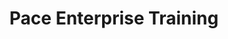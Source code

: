 ---
title: "Pace Enterprise Training"
description: ""
image: "images/training/header-bg.jpg"
keywords: [""]
draft: false
layout: "training"

message:
  content: |
   ## **Pace Enterprise Training** by 3mdeb **helps** companies to bridge knowledge gaps and **accelerate engineering** team readiness, delivered by trainers with  **years of hands-on experience** with collaborative **open-source** and commercial software development.
   {.h3}

trainings:
  - title: "coreboot for &nbsp; **embedded linux developers**"
    image: "images/coreboot-big.png"
    overview: |
      *   modern x86 architecture
      *   firmware design principles by examples
      *   boot flow from power on to system take off
      *   Coreboot walk through
      *   firmware build process based on Coreboot
      *   coreboot developer workflow
      *   remote testing environment
      *   SPI flash theory of operation
      *   flashing and debugging tools
      *   writing payloads hands-on workshop
      *   FSP – from theory to integration
      *   firmware security basics in Coreboot ecosystem
      *   MinnowBoard – hands-on workshop using previously
      *   gained knowledge

    audience: |
      For developers that are:
      *   familiar with Embedded Linux development and BSP building
      *   porting and maintaining Coreboot supported mainboards.

    duration: |
      #### **5** days
      #### **40** hours (8h/day)
      #### **70%** lectures
      #### **30%** hands-on workshop

    materials: "All training materials presentations and source code will be available for customer internal usage."
    language: "English"
    buttons: |
      {{<button class="btn btn-primary" label="BOOK A CALL" link="contact/">}}
      {{<button class="btn btn-outline-primary" label="DOWNLOAD OFFER" link="https://cloud.3mdeb.com/index.php/s/7Bt72SWnJ2GnCQq">}}
      
  - title: "Building and Development &nbsp; **of Embedded Linux Systems**"
    image: "images/training/linux.png"
    overview: |
      *   Open source development overview
      *   Brief history of Linux
      *   Linux kernel introduction
      *   Using Git for source code management
      *   Introduction to Embedded Linux
      *   Getting kernel source code
      *   Linux kernel configuration and compilation
      *   Cross development
      *   Linux kernel modules
      *   Character device drivers
      *   Linux kernel debugging
      *   Device Tree files
      *   Typical Embedded Linux bootloaders
      *   Introduction to Build Systems
      *   Building custom Embedded Linux system for typical hardware target
      *   Embedded Linux tools
      *   Embedded Linux application development and debugging

    audience: |
      For engineers who want to get familiar with Embedded Linux development and BSP building.
      No prior experience in this area is required. Some basic experience with desktop Linux usage (Command Line Interface) is recommended.


    duration: |
      #### **4** days
      #### **32** hours (8h/day)
      #### **50%** lectures
      #### **50%** hands-on workshop

    materials: "All training materials presentations and source code will be available for customer internal usage."
    language: "English"
    buttons: |
      {{<button class="btn btn-primary" label="BOOK A CALL" link="contact/">}}
      {{<button class="btn btn-outline-primary" label="DOWNLOAD OFFER" link="https://cloud.3mdeb.com/index.php/s/ooHTPK6D5Cym5kX">}}
      
  - title: "OST2 Arch4001, Arch4021, TC3001, TC3011, TC3211 &nbsp; **- Intel Root of Trust training**"
    image: "images/training/ost2.png"
    overview: |
      *   UEFI introduction
      *   Modern x86 architecture
      *   Where is firmware and why blobs
      *   Intel x86 feature set and boot process
      *   Intel Root of Trust Technologies
      *   Other Root of Trust technologies overview
      *   Intel Management Engines features, vPRO, me\_cleaner
      *   Workshops using Intel Skylake-based COMe module showing the process of enabling Boot Guard and practical examples of its features

    audience: |
      Experienced software and security engineers.  
      Up to **10 participants** per session.

    duration: |
      #### **4** days
      #### **17** hours (8h/day)
      #### **100%** lectures

    materials: "All training materials presentations and source code will be available for the client's internal usage."
    language: "English"
    buttons: |
      {{<button class="btn btn-primary" label="BOOK A CALL" link="contact/">}}
      
  - title: "OST2 Arch2001, Arch4001, Arch4021 &nbsp; **- System Security training**"
    image: "images/training/ost2.png"
    overview: |
      *   x86 assembly
      *   x86 operating system internals
      *   x86 boot process
      *   PCI and PCI Express
      *   Modern Intel system architecture
      *   DMA and IOMMU
      *   ISA and Plug and Play
      *   Debugging with GDB and core dumps
      *   System emulation with QEMU
      *   UEFI introduction
      *   UEFI Secure Boot
      *   Introduction to Roots of Trust and Trusted Computing Technologies

    audience: |
      Beginner software and security engineers.  
      Up to **8 participants** per session.


    duration: |
      #### **9** days
      #### **37** hours (4h/day usually, except for once 5h/day)
      of lectures with hands-on labs

    materials: "All training materials presentations and source code will be available for the client's internal usage."
    language: "English"
    buttons: |
      {{<button class="btn btn-primary" label="BOOK A CALL" link="contact/">}}
      
  - title: "Yocto Project &nbsp; **Development**"
    image: "images/training/yocto.png"
    overview: |
      *   Overview of an Embedded Linux system architecture
      *   Overview of the Yocto Project and OpenEmbedded ecosystem
      *   Using Yocto Project documentation
      *   Building emulation image
      *   Building image for the development board
      *   Board Support Packages and Yocto Project metadata
      *   Customizing the build with layers
      *   Image customization
      *   Extending existing recipes
      *   Overview of some of the existing build systems (Autotools,
      *   CMake, Meson)
      *   Creating a custom recipe
      *   Creating a custom image
      *   Creating a custom machine configuration
      *   Linux Kernel Development in Yocto Project
      *   Overview of the available system update mechanisms
      *   Security hardening
      *   Runtime packages management
      *   Troubleshooting build failures
      *   Using the Yocto Project SDK
      *   Using the Toaster web interface
      *   Working with licenses
      *   System image optimization

    audience: |
      Engineers familiar with Embedded Linux development and BSP building. Passing our Building and Development of Embedded Linux Systems training first is recommended.

    duration: |
      #### **4** days
      #### **28** hours (7h/day)
      #### **40%** lectures
      #### **60%** hands-on workshop

    materials: "All training materials presentations and source code will be available for customer internal usage."
    language: "English"
    buttons: |
      {{<button class="btn btn-primary" label="BOOK A CALL" link="contact/">}}
      {{<button class="btn btn-outline-primary" label="DOWNLOAD OFFER" link="https://cloud.3mdeb.com/index.php/s/DRW89CQo366JAPB">}}
      
  - title: "UEFI &nbsp; **offensive security**"
    image: "images/registered/uefi.png"
    overview: |
      *   modern x86 architecture
      *   boot flow from power on to system take off
      *   understading Intel security features
      *   attacking Intel security features
      *   overview most popular Uefi forensics tools
      *   firmware weakness analysis
      *   SMM known attacks – theory and practice
      *   TPM
      *   Intel TXT and SGX
      *   Uefi variables and S3 attacks
      *   Update mechanism exploitation
      *   Non Uefi attack vectors WiFi/BT/3G/4G and USB
      *   DMA as an attack vector
      *   recent Lenovo and Dell vulnerabilities

    audience: |
      Minimal knowledge of Python is required.

    duration: |
      #### **5** days
      #### **40** hours (8h/day)
      #### **70%** lectures
      #### **30%** hands-on workshop

    materials: "All training materials presentations and source code will be available for customer internal usage."
    language: "English"
    buttons: |
      {{<button class="btn btn-primary" label="BOOK A CALL" link="contact/">}}
      {{<button class="btn btn-outline-primary" label="DOWNLOAD OFFER" link="https://cloud.3mdeb.com/index.php/s/Ta4DCfXsxbDaX7c">}}
      
  - title: "UEFI &nbsp; **advanced concepts**"
    image: "images/registered/uefi.png"
    overview: |
      *   Memory protection mechanisms in UEFI
      *   Boot Service and Runtime Services hands-on
      *   UEFI Authenticated Variables
      *   Virtualization in firmware and its use cases
      *   System Management Mode deep dive
      *   SMI Transfer Monitor design and practical use cases
      *   ACPI in UEFI
      *   SecurityPkg and CryptoPkg use cases

    audience: |
      Engineers with very good knowledge of Linux, C and Python. Good knowledge of computer systems architecture is required. Preferred audience after accomplishing 3mdeb UEFI fundamentals training or similar.

    duration: |
      #### **5** days
      #### **40** hours (8h/day)
      #### **50%** lectures
      #### **50%** hands-on workshop

    materials: "All training materials presentations and source code will be available for customer internal usage."
    language: "English"
    buttons: |
      {{<button class="btn btn-primary" label="BOOK A CALL" link="contact/">}}
      {{<button class="btn btn-outline-primary" label="DOWNLOAD OFFER" link="https://cloud.3mdeb.com/index.php/s/8e6Dp27c9QXyMbR">}}
      
  - title: "UEFI &nbsp; **fundamentals**"
    image: "images/registered/uefi.png"
    overview: |
      *   UEFI and PI specification overview
      *   UEFI development workflow and hardware interaction
      *   EDK2 code infrastructure and build process
      *   Detailed analysis of UEFI and PI boot flow
      *   Hands on experience with all booting phases
      *   Debugging methods
      *   PEIMs and DXE drivers development
      *   UEFI protocols overview and hands-on experience
      *   SMM in UEFI theory of operation and practical exercises
      *   Human interfaces and drivers configuration
      *   Boot process manipulation
      *   Legacy BIOS integration through Compatibility Support Module (CSM)

    audience: |
      Engineers with with basic knowledge of Linux, C and Python building. Minimal knowledge of computer systems architecture is required.

    duration: |
      #### **5** days
      #### **40** hours (8h/day)
      #### **50%** lectures
      #### **50%** hands-on workshop

    materials: "All training materials presentations and source code will be available for customer internal usage."
    language: "English"
    buttons: |
      {{<button class="btn btn-primary" label="BOOK A CALL" link="contact/">}}
      {{<button class="btn btn-outline-primary" label="DOWNLOAD OFFER" link="https://cloud.3mdeb.com/index.php/s/gFqgCxFJTrZgdNf">}}

  - title: "UEFI &nbsp; **practical firmware development**"
    image: "images/registered/uefi.png"
    overview: |
      *   Tianocore structure and components
      *   EDK2 build process deep dive
      *   FSP form basics to advanced concepts
      *   FSP integration and building procedures
      *   A new platform enabling and porting procedures
      *   EDK2 debugging infrastructure
      *   OVMF as a development environment
      *   3mdeb Remote Testing Environment
      *   UEFI compliance testing
      *   UEFI security validation
      *   Image signing
      *   UEFI Shell usage

    audience: |
      Engineers with very good knowledge of Linux, C and Python. Good knowledge of computer systems architecture is required. Preferred audience after accomplishing 3mdeb UEFI fundamentals training or similar.

    duration: |
      #### **5** days
      #### **40** hours (8h/day)
      #### **30%** lectures
      #### **70%** hands-on workshop

    materials: "All training materials presentations and source code will be available for customer internal usage."
    language: "English"
    buttons: |
      {{<button class="btn btn-primary" label="BOOK A CALL" link="contact/">}}
      {{<button class="btn btn-outline-primary" label="DOWNLOAD OFFER" link="https://cloud.3mdeb.com/index.php/s/M3RqcjGCTnXn2Rc">}}
   
faq:
  title: "Frequently asked **questions**"
  faqs:
    - title: "What does the Pace stand for?"
      content: |
        The Pace in the PET - Pace Enterprise Training is an accumulation of the following meanings:
        pace = 'pacing', e.g the lion paced back and forth
        pace = speed
        pace = pacing, synchronization with something else, e.g. open and closed information streams
        pace = customized pace of course for each customer/audience
        
        The meaning of PET can also be explained as Privacy Enhancing Technologies.

    - title: "Value proposition"
      content: |
        PET = OST + (theoretically) some proprietary additions which are not in upstream OST. Some could be upstreamed, some could be kept in OET (perhaps for years) based on unique student needs.

        Many of the security-related aspects of the Intel/AMD CPUs are confidential and require (C)NDA (Corporate Non-Disclosure Agreement) to access documentation. What is more, it is not enough if both parties have necessary documents and agreements to discuss about them. To freely share information about these, more provisions (such as the MPNDA) are needed. Dasharo Silicon Vendor Onboarding is a Supplier’s product, which ensures an effective and standardized process for onboarding of the given business relationship with the Silicon Vendor, so all of the necessary information can be directly shared between the parties. In order to share the detailed results of the checks and propose a ways of improvements, it is necessary to proceed with the Dasharo Silicon Vendor Onboarding with each vendor participating in the certification program.

---